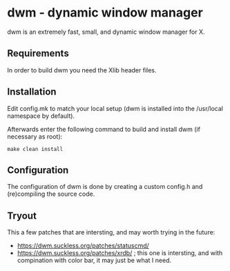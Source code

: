 dwm - dynamic window manager
============================
dwm is an extremely fast, small, and dynamic window manager for X.

Requirements
------------
In order to build dwm you need the Xlib header files.


Installation
------------
Edit config.mk to match your local setup (dwm is installed into
the /usr/local namespace by default).

Afterwards enter the following command to build and install dwm (if
necessary as root):

```
make clean install
```

Configuration
-------------
The configuration of dwm is done by creating a custom config.h
and (re)compiling the source code.

Tryout
-------------
This a few patches that are intersting, and may worth trying in the future:

- https://dwm.suckless.org/patches/statuscmd/
- https://dwm.suckless.org/patches/xrdb/ ; this one is intersting, and with compination with color bar, it may just be what I need.
